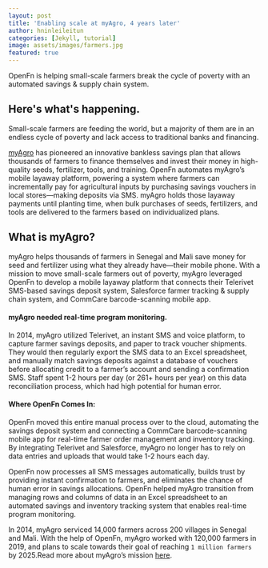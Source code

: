 ```yaml
---
layout: post
title: 'Enabling scale at myAgro, 4 years later'
author: hninleileitun
categories: [Jekyll, tutorial]
image: assets/images/farmers.jpg
featured: true
---
```


OpenFn is helping small-scale farmers break the cycle of poverty with an automated savings & supply chain system. 

## Here's what's happening. 

Small-scale farmers are feeding the world, but a majority of them are in an endless cycle of poverty and lack access to traditional banks and financing. 

[myAgro](https://www.myagro.org/) has pioneered an innovative bankless savings plan that allows thousands of farmers to finance themselves and invest their money in high-quality seeds, fertilizer, tools, and training. OpenFn automates myAgro’s mobile layaway platform, powering a system where farmers can incrementally pay for agricultural inputs by purchasing  savings vouchers in local stores—making deposits via SMS. myAgro holds those layaway payments until planting time, when bulk purchases of seeds, fertilizers, and tools are delivered to the farmers based on individualized plans. 

## What is myAgro?

myAgro helps thousands of farmers in Senegal and Mali save money for seed and fertilizer using what they already have—their mobile phone. With a mission to move small-scale farmers out of poverty, myAgro leveraged OpenFn to develop a mobile layaway platform that connects their Telerivet SMS-based savings deposit system, Salesforce farmer tracking & supply chain system, and CommCare barcode-scanning mobile app. 

#### myAgro needed real-time program monitoring. 

In 2014, myAgro utilized Telerivet, an instant SMS and voice platform, to capture farmer savings deposits, and paper to track voucher shipments. They would then regularly export the SMS data to an Excel spreadsheet, and manually match savings deposits against a database of vouchers before allocating credit to a farmer’s account and sending a confirmation SMS. Staff spent 1-2 hours per day (or 261+ hours per year) on this data reconciliation process, which had high potential for human error. 

#### Where OpenFn Comes In:

OpenFn moved this entire manual process over to the cloud, automating the savings deposit system and connecting a CommCare barcode-scanning mobile app for real-time farmer order management and inventory tracking. By integrating Telerivet and Salesforce, myAgro no longer has to rely on data entries and uploads that would take 1-2 hours each day. 

OpenFn now processes all SMS messages automatically, builds trust by providing instant confirmation to farmers, and eliminates the chance of human error in savings allocations. OpenFn helped myAgro transition from managing rows and columns of data in an Excel spreadsheet to an automated savings and inventory tracking system that enables real-time program monitoring. 

In 2014, myAgro serviced 14,000 farmers across 200 villages in Senegal and Mali. With the help of OpenFn, myAgro worked with 120,000 farmers in 2019, and plans to scale towards their goal of reaching `1 million farmers` by 2025.Read more about myAgro’s mission [here](https://www.myagro.org/).

